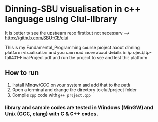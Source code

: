 # Dinning-SBU visualisation in c++ language using Clui-library
It is better to see the upstream repo first but not necessary --> https://github.com/SBU-CE/clui

This is my Fundamental_Programming course project about dinning platform visualisation and you can read more about details in /project/Itp-fall401-FinalProject.pdf and run the project to see and test this platform


## How to run 
1. Install Mingw/GCC on your system and add that to the path
2. Open a terminal and change the directory to clui/project folder 
3. Compile `cpp` code with `g++ project.cpp`

### library and sample codes are tested in Windows (MinGW) and Unix (GCC, clang) with C & C++ codes.


